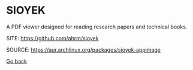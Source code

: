 # SIOYEK

 A PDF viewer designed for reading research papers and technical books.

 SITE: https://github.com/ahrm/sioyek

 SOURCE: https://aur.archlinux.org/packages/sioyek-appimage

 [Go back](https://portable-linux-apps.github.io/apps.html)

